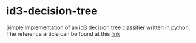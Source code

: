 # id3-decision-tree
Simple implementation of an id3 decision tree classifier written in python. The reference article can be found at this [link](https://medium.com/deep-math-machine-learning-ai/chapter-4-decision-trees-algorithms-b93975f7a1f1)
